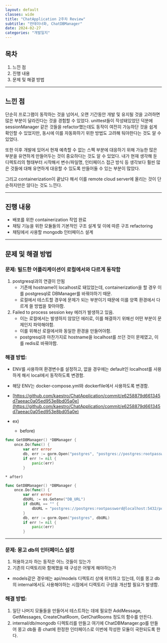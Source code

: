 ```yaml
---
layout: default
classes: wide
title: "ChatApplication 2주차 Review"
subtitle: "컨테이너화, ChatDBManager"
date: 2024-02-27
categories: "개발일지"
---
```



## 목차

1. 느낀 점
2. 진행 내용
3. 문제 및 해결 방법


---


## 느낀 점


단순히 프로그램이 동작하는 것을 넘어서, 오랜 기간동안 개발 및 유지될 것을 고려하면 많은 부분이 달라진다는 것을 경험할 수 있었다. unittest들이 작성돼있었던 덕분에 sessionManager 같은 것들을 refactor했는데도 동작이 여전히 가능하단 것을 쉽게 확인할 수 있었지만, 동시에 이를 자동화하기 위한 방법도 고려해 둬야한다는 것도 알 수 있었다.

또한 이후 개발에 있어서 현재 예측할 수 없는 스펙 부분에 대응하기 위해 가능한 많은 부분을 유연하게 만들어두는 것이 중요하다는 것도 알 수 있었다. 내가 현재 생각해 둔 디렉토리의 형태부터 시작해서 변수/파일명, 인터페이스 접근 방식 등 생각보다 훨씬 많은 것들에 대해 유연하게 대응할 수 있도록 만들어둘 수 있는 부분이 많았다.

그리고 containerization이 끝났다 해서 이를 remote cloud server에 올리는 것이 단순하지만은 않다는 것도 느낀다.

---


## 진행 내용

* 배포를 위한 containerization 작업 완료
* 채팅 기능을 위한 모듈들의 기본적인 구조 설계 및 이에 따른 구조 refactoring
* 채팅에서 사용할 mongodb 인터페이스 설계

---

## 문제 및 해결 방법

### 문제: 빌드한 어플리케이션이 로컬에서와 다르게 동작함
  1. postgresql과의 연결이 안됨
     * 기존에 hostname이 localhost로 돼있었는데, containerization을 할 경우 이를 postgresql로 DBManager를 바꿔야하기 때문.
     * 로컬에서 테스트할 경우에 문제가 되는 부분이기 때문에 이를 양쪽 환경에서 다르게 쓸 방법을 찾아야함.
  2. Failed to process session key 에러가 발생하고 있음.
	 * 이는 로컬에서는 발생하지 않았던 에러로, 이를 해결하기 위해선 어떤 부분이 문제인지 파악해야함.
	 * 이를 위해선 로컬에서와 동일한 환경을 만들어야함.
	 * postgresql과 마찬가지로 hostname을 localhost를 쓰던 것이 문제였고, 이를 redis로 바꿔야함.
   
### 해결 방법:
  * ENV를 사용하여 환경변수를 설정하고, 없을 경우에는 default인 localhost를 사용하게 해서 local에서 동작하도록 변경함.
  * 해당 ENV는 docker-compose.yml와 dockerfile에서 사용하도록 변경함.
   * [https://github.com/kaestro/ChatApplication/commit/e6258879d661345d7aeeac0a05ed953e8bd05a0e](https://github.com/kaestro/ChatApplication/commit/e6258879d661345d7aeeac0a05ed953e8bd05a0e)
  * ex)

    * before)
```go
func GetDBManager() *DBManager {
	once.Do(func() {
		var err error
		db, err := gorm.Open("postgres", "postgres://postgres:rootpassword@postgresql:5432/postgres?sslmode=disable")
		if err != nil {
			panic(err)
		}
```

	* after)
```go
func GetDBManager() *DBManager {
	once.Do(func() {
		var err error
		dbURL := os.Getenv("DB_URL")
		if dbURL == "" {
			dbURL = "postgres://postgres:rootpassword@localhost:5432/postgres?sslmode=disable" // default value
		}
		db, err := gorm.Open("postgres", dbURL)
		if err != nil {
			panic(err)
		}
```

---

### 문제: 몽고 db의 인터페이스 설정

1. 허용하고자 하는 동작은 어느 것들이 있는가
2. 기존의 디렉토리와 함께했을 때 구성은 어떻게 해야하는가
  * models같은 경우에는 api/models 디렉토리 상에 위치하고 있는데, 이를 몽고 db의 internal에서도 사용해야하는 시점에서 디렉토리 구성을 개선할 필요가 발생함.

### 해결 방법:

1. 일단 나머지 모듈들을 만들어서 테스트하는 데에 필요한 AddMessage, GetMessages, CreateChatRoom, GetChatRooms 정도의 함수를 만든다.
2. internal/db/mongodb 디렉토리를 만들고 여기에 ChatDBManager.go를 만들어 몽고 db들 중 chat에 한정한 인터페이스로 이번에 작성한 모듈이 국한되도록 한다.